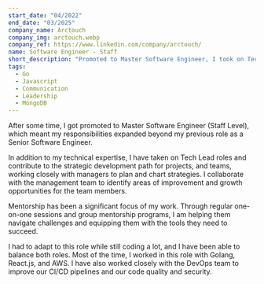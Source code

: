 ```yaml
---
start_date: "04/2022"
end_date: "03/2025"
company_name: Arctouch
company_img: arctouch.webp
company_ref: https://www.linkedin.com/company/arctouch/
name: Software Engineer - Staff
short_description: "Promoted to Master Software Engineer, I took on Tech Lead responsibilities, combining coding expertise (Golang, React.js, AWS) with strategic planning and team mentorship. I collaborated with management on growth initiatives, supported the DevOps team to enhance CI/CD pipelines, and focused on improving code quality and security."
tags:
  - Go
  - Javascript
  - Communication
  - Leadership
  - MongoDB
---
```

After some time, I got promoted to Master Software Engineer (Staff Level), which meant my responsibilities expanded beyond my previous role as a Senior Software Engineer.

In addition to my technical expertise, I have taken on Tech Lead roles and contribute to the strategic development path for projects, and teams, working closely with managers to plan and chart strategies. I collaborate with the management team to identify areas of improvement and growth opportunities for the team members.

Mentorship has been a significant focus of my work. Through regular one-on-one sessions and group mentorship programs, I am helping them navigate challenges and equipping them with the tools they need to succeed.

I had to adapt to this role while still coding a lot, and I have been able to balance both roles. Most of the time, I worked in this role with Golang, React.js, and AWS. I have also worked closely with the DevOps team to improve our CI/CD pipelines and our code quality and security.
